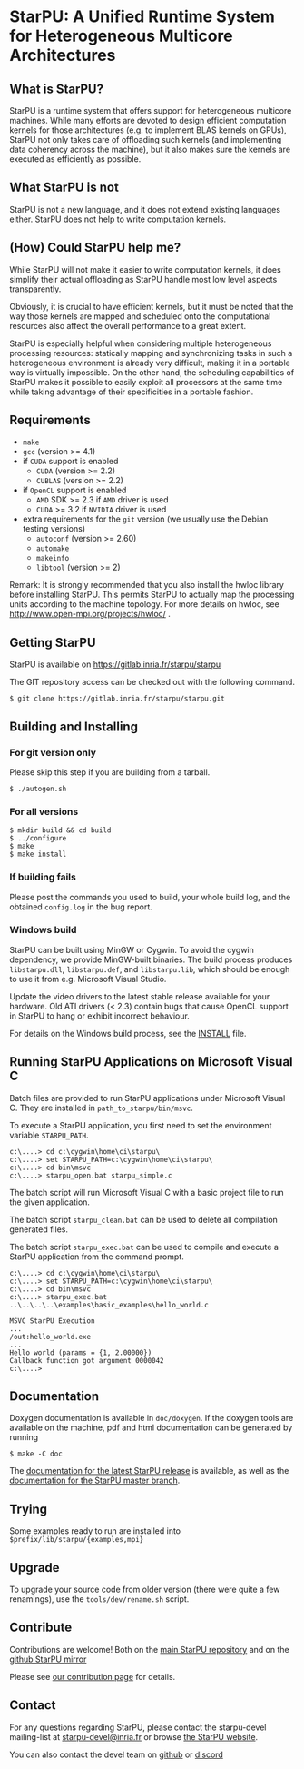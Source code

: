 <!---
StarPU --- Runtime system for heterogeneous multicore architectures.

Copyright (C) 2009-2025  University of Bordeaux, CNRS (LaBRI UMR 5800), Inria

StarPU is free software; you can redistribute it and/or modify
it under the terms of the GNU Lesser General Public License as published by
the Free Software Foundation; either version 2.1 of the License, or (at
your option) any later version.

StarPU is distributed in the hope that it will be useful, but
WITHOUT ANY WARRANTY; without even the implied warranty of
MERCHANTABILITY or FITNESS FOR A PARTICULAR PURPOSE.

See the GNU Lesser General Public License in COPYING.LGPL for more details.
-->

# StarPU: A Unified Runtime System for Heterogeneous Multicore Architectures

## What is StarPU?

StarPU is a runtime system that offers support for heterogeneous multicore
machines. While many efforts are devoted to design efficient computation kernels
for those architectures (e.g. to implement BLAS kernels on GPUs),
StarPU not only takes care of offloading such kernels (and
implementing data coherency across the machine), but it also makes
sure the kernels are executed as efficiently as possible.

## What StarPU is not

StarPU is not a new language, and it does not extend existing languages either.
StarPU does not help to write computation kernels.

## (How) Could StarPU help me?

While StarPU will not make it easier to write computation kernels, it does
simplify their actual offloading as StarPU handle most low level aspects
transparently.

Obviously, it is crucial to have efficient kernels, but it must be noted that
the way those kernels are mapped and scheduled onto the computational resources
also affect the overall performance to a great extent.

StarPU is especially helpful when considering multiple heterogeneous processing
resources: statically mapping and synchronizing tasks in such a heterogeneous
environment is already very difficult, making it in a portable way is virtually
impossible. On the other hand, the scheduling capabilities of StarPU makes it
possible to easily exploit all processors at the same time while taking
advantage of their specificities in a portable fashion.

## Requirements

* `make`
* `gcc` (version >= 4.1)
* if `CUDA` support is enabled
  * `CUDA` (version >= 2.2)
  * `CUBLAS` (version >= 2.2)
* if `OpenCL` support is enabled
  * `AMD` SDK >= 2.3 if `AMD` driver is used
  * `CUDA` >= 3.2 if `NVIDIA` driver is used
* extra requirements for the `git` version (we usually use the Debian testing versions)
  * `autoconf` (version >= 2.60)
  * `automake`
  * `makeinfo`
  * `libtool` (version >= 2)

Remark: It is strongly recommended that you also install the hwloc library
   before installing StarPU. This permits StarPU to actually map the processing
   units according to the machine topology. For more details on hwloc, see
   http://www.open-mpi.org/projects/hwloc/ .

## Getting StarPU

StarPU is available on https://gitlab.inria.fr/starpu/starpu

The GIT repository access can be checked out with the following command.

```shell
$ git clone https://gitlab.inria.fr/starpu/starpu.git
```

## Building and Installing

### For git version only

Please skip this step if you are building from a tarball.

```shell
$ ./autogen.sh
```

### For all versions

```shell
$ mkdir build && cd build
$ ../configure
$ make
$ make install
```

### If building fails

Please post the commands you used to build, your whole build log, and the obtained `config.log` in the bug report.

### Windows build

StarPU can be built using MinGW or Cygwin.  To avoid the cygwin dependency,
we provide MinGW-built binaries.  The build process produces `libstarpu.dll`,
`libstarpu.def`, and `libstarpu.lib`, which should be enough to use it from e.g.
Microsoft Visual Studio.

Update the video drivers to the latest stable release available for your
hardware. Old ATI drivers (< 2.3) contain bugs that cause OpenCL support in
StarPU to hang or exhibit incorrect behaviour.

For details on the Windows build process, see the [INSTALL](https://gitlab.inria.fr/starpu/starpu/-/blob/master/INSTALL) file.

## Running StarPU Applications on Microsoft Visual C

Batch files are provided to run StarPU applications under Microsoft
Visual C. They are installed in `path_to_starpu/bin/msvc`.

To execute a StarPU application, you first need to set the environment
variable `STARPU_PATH`.

```shell
c:\....> cd c:\cygwin\home\ci\starpu\
c:\....> set STARPU_PATH=c:\cygwin\home\ci\starpu\
c:\....> cd bin\msvc
c:\....> starpu_open.bat starpu_simple.c
```

The batch script will run Microsoft Visual C with a basic project file
to run the given application.

The batch script `starpu_clean.bat` can be used to delete all
compilation generated files.

The batch script `starpu_exec.bat` can be used to compile and execute a
StarPU application from the command prompt.

```shell
c:\....> cd c:\cygwin\home\ci\starpu\
c:\....> set STARPU_PATH=c:\cygwin\home\ci\starpu\
c:\....> cd bin\msvc
c:\....> starpu_exec.bat ..\..\..\..\examples\basic_examples\hello_world.c

MSVC StarPU Execution
...
/out:hello_world.exe
...
Hello world (params = {1, 2.00000})
Callback function got argument 0000042
c:\....>
```

## Documentation

Doxygen documentation is available in `doc/doxygen`. If the doxygen
tools are available on the machine, pdf and html documentation can be
generated by running

```shell
$ make -C doc
```

The [documentation for the latest StarPU release](https://files.inria.fr/starpu/doc/html/) is available, as well as
the [documentation for the StarPU master branch](https://files.inria.fr/starpu/testing/master/doc/html/).

## Trying

Some examples ready to run are installed into `$prefix/lib/starpu/{examples,mpi}`

## Upgrade

To upgrade your source code from older version (there were quite a few
renamings), use the `tools/dev/rename.sh` script.

## Contribute

Contributions are welcome! Both on the
[main StarPU repository](https://gitlab.inria.fr/starpu/starpu)
and on the
[github StarPU mirror](https://github.com/starpu-runtime/starpu)

Please see [our contribution page](https://starpu.gitlabpages.inria.fr/involved.html) for details.

## Contact

For any questions regarding StarPU, please contact the starpu-devel
mailing-list at starpu-devel@inria.fr or browse
[the StarPU website](https://starpu.gitlabpages.inria.fr/).

You can also contact the devel team on
[github](https://github.com/starpu-runtime/starpu/discussions) or
[discord](https://discord.gg/ERq6hvY)
